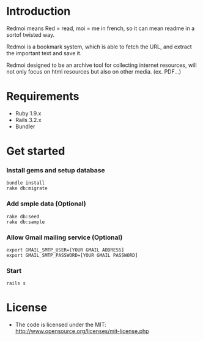 Introduction
============

Redmoi means Red = read, moi = me in french, so it can mean readme in a sortof twisted way.

Redmoi is a bookmark system, which is able to fetch the URL, and extract the important text and save it.

Redmoi designed to be an archive tool for collecting internet resources, will not only focus on html resources but also on other media. (ex. PDF...)

Requirements
============

* Ruby 1.9.x
* Rails 3.2.x
* Bundler

Get started
===========

### Install gems and setup database

    bundle install
    rake db:migrate

### Add smple data (Optional)

    rake db:seed
    rake db:sample

### Allow Gmail mailing service (Optional)

    export GMAIL_SMTP_USER=[YOUR GMAIL ADDRESS]
    export GMAIL_SMTP_PASSWORD=[YOUR GMAIL PASSWORD]

### Start

    rails s

License
=======

* The code is licensed under the MIT: http://www.opensource.org/licenses/mit-license.php
